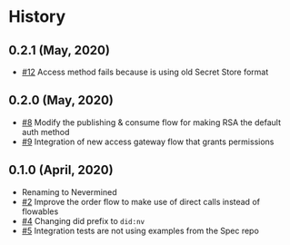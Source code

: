 History
=======

0.2.1 (May, 2020)
-------------------------

* [#12](https://github.com/keyko-io/nevermined-sdk-java/pull/11) Access method fails because is using old Secret Store format

0.2.0 (May, 2020)
-------------------------

* [#8](https://github.com/keyko-io/nevermined-sdk-java/issues/8) Modify the publishing & consume flow for making RSA the default auth method
* [#9](https://github.com/keyko-io/nevermined-sdk-java/issues/9) Integration of new access gateway flow that grants permissions


0.1.0 (April, 2020)
-------------------------

* Renaming to Nevermined
* [#2](https://github.com/keyko-io/nevermined-sdk-java/issues/2) Improve the order flow to make use of direct calls instead of flowables
* [#4](https://github.com/keyko-io/nevermined-sdk-java/issues/4) Changing did prefix to `did:nv`
* [#5](https://github.com/keyko-io/nevermined-sdk-java/issues/5) Integration tests are not using examples from the Spec repo


